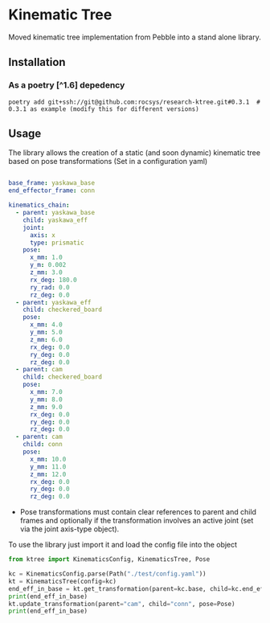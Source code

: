 # Kinematic Tree

Moved kinematic tree implementation from Pebble into a stand alone library.

## Installation

### As a poetry [^1.6] depedency

```shell
poetry add git+ssh://git@github.com:rocsys/research-ktree.git#0.3.1  # 0.3.1 as example (modify this for different versions)
```

## Usage

The library allows the creation of a static (and soon dynamic) kinematic tree based on pose transformations (Set in a configuration yaml)

```yaml

base_frame: yaskawa_base
end_effector_frame: conn

kinematics_chain:
  - parent: yaskawa_base
    child: yaskawa_eff
    joint:
      axis: x
      type: prismatic
    pose:
      x_mm: 1.0
      y_m: 0.002
      z_mm: 3.0
      rx_deg: 180.0
      ry_rad: 0.0
      rz_deg: 0.0
  - parent: yaskawa_eff
    child: checkered_board
    pose: 
      x_mm: 4.0
      y_mm: 5.0
      z_mm: 6.0
      rx_deg: 0.0
      ry_deg: 0.0
      rz_deg: 0.0
  - parent: cam
    child: checkered_board
    pose: 
      x_mm: 7.0
      y_mm: 8.0
      z_mm: 9.0
      rx_deg: 0.0
      ry_deg: 0.0
      rz_deg: 0.0
  - parent: cam
    child: conn
    pose: 
      x_mm: 10.0
      y_mm: 11.0
      z_mm: 12.0
      rx_deg: 0.0
      ry_deg: 0.0
      rz_deg: 0.0
```

- Pose transformations must contain clear references to parent and child frames and optionally if the transformation involves an active joint (set via the joint axis-type object).
<!-- - The library is capable of computing inverse kinematics based on an updated end effector pose (using the robot's jacobian) **Still needs tests** -->

To use the library just import it and load the config file into the object

```python
from ktree import KinematicsConfig, KinematicsTree, Pose

kc = KinematicsConfig.parse(Path("./test/config.yaml"))
kt = KinematicsTree(config=kc)
end_eff_in_base = kt.get_transformation(parent=kc.base, child=kc.end_effector)
print(end_eff_in_base)
kt.update_transformation(parent="cam", child="conn", pose=Pose)
print(end_eff_in_base)
```

